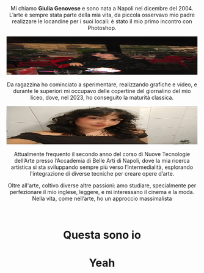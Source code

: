 
<div align="center">
Mi chiamo <strong>Giulia Genovese</strong> e sono nata a Napoli nel dicembre del 2004. L’arte è sempre stata parte della mia vita, da piccola osservavo mio padre realizzare le locandine per i suoi locali: è stato il mio primo incontro con Photoshop.
<p>
<img src="assets/foto_al_bar.jpg" width="500" height="100">
<p>
Da ragazzina ho cominciato a sperimentare, realizzando grafiche e video, e durante le superiori mi occupavo delle copertine del giornalino del mio liceo, dove, nel 2023, ho conseguito la maturità classica. 
<p>
<img src="assets/selfiepazzeskogirato.jpeg" width="500" height="100">
<p>
Attualmente frequento il secondo anno del corso di Nuove Tecnologie dell’Arte presso l’Accademia di Belle Arti di Napoli, dove la mia ricerca artistica si sta sviluppando sempre più verso l’intermedialità, esplorando l'integrazione di diverse tecniche per creare opere d’arte.

<p>
Oltre all'arte, coltivo diverse altre passioni: amo studiare, specialmente per perfezionare il mio inglese, leggere, e mi interessano il cinema e la moda. Nella vita, come nell’arte, ho un approccio massimalista
<p>



<div align="center">

<br>
<!DOCTYPE html> 
<html>
<head>
<style> 
  @keyframes example {
    from {
      background-color: #e92063;
    } 
    to {
      background-color: #7e56c2;
    } 
  }



@keyframes slideIn { 
  from {
    margin-left: 100%;
  } 
  to {
    margin-left: 0%;
  } 
}

.animated-text { 
  width: 100%; 
  background-color: red; 
  animation-name: example; 
  animation-duration: 4s; 
  animation-iteration-count: infinite; 
  animation-direction: alternate; 
}

.slide-in-text { 
  width: 100%; 
  margin-left: 100%; 
  animation: slideIn 2s forwards; 
  } 
</style> 
</head> 
<body>

<h1 class="animated-text"><strong>Questa sono io<strong></h1> 
<h1 class="slide-in-text">Yeah</h1>

</body> 
</html>

